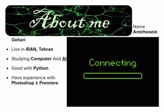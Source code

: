 <div>

<img src="./images/aboutme.png" width="420" align="left" />
<br/>
<img src="./images/loading.gif" width="300" align="right"/>
</div>
<br/>
<br/>



- Name **Amirhosein Gohari**

- Live in **IRAN, Tehran**

- Studying **Computer** And [**AI**](https://en.wikipedia.org/wiki/Artificial_intelligence)

- Good with **Python** 

- Have experience with **Photoshop** & **Premiere**
